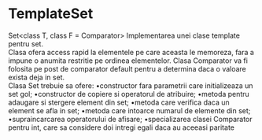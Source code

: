 # TemplateSet
 
Set<class T, class F = Comparator<T>>
 Implementarea unei clase template pentru set.  
 Clasa ofera access rapid la elementele pe  care  aceasta  le  memoreza,  fara  a  impune  o  anumita  restritie  pe  ordinea elementelor.
 Clasa Comparator<T> va fi folosita pe post de comparator default pentru a determina daca o valoare exista deja in set.  
 Clasa Set trebuie sa ofere:
 •constructor fara parametrii care initializeaza un set gol;
 •constructor de copiere si operatorul de atribuire;
 •metoda pentru adaugare si stergere element din set;
 •metoda care verifica daca un element se afla in set;
 •metoda care intoarce numarul de elemente din set;
 •supraincarcarea operatorului de afisare;
 •specializarea clasei Comparator pentru int,  care sa considere doi intregi egali daca au aceeasi paritate
